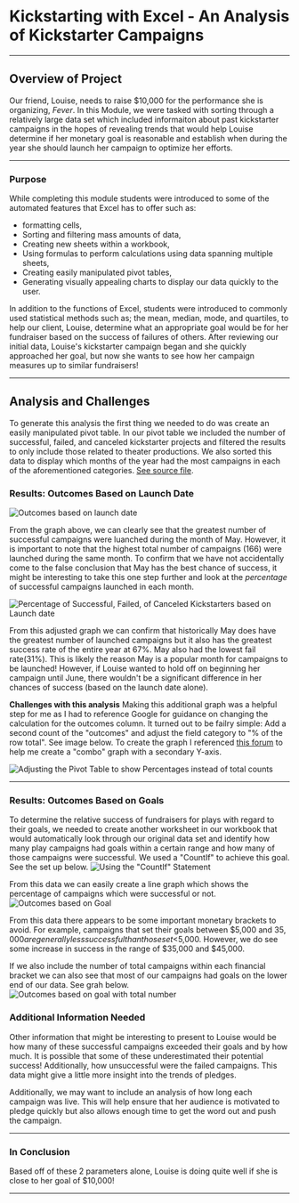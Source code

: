 # Kickstarting with Excel - An Analysis of Kickstarter Campaigns
- - -
## Overview of Project
Our friend, Louise, needs to raise $10,000 for the performance she is organizing, *Fever*.  In this Module, we were tasked with sorting through a relatively large data set which included informaiton about past kickstarter campaigns in the hopes of revealing trends that would help Louise determine if her monetary goal is reasonable and establish when during the year she should launch her campaign to optimize her efforts.
- - -
### Purpose
While completing this module students were introduced to some of the automated features that Excel has to offer such as:
 - formatting cells,
 - Sorting and filtering mass amounts of data,
 - Creating new sheets within a workbook,
 - Using formulas to perform calculations using data spanning multiple sheets,
 - Creating easily manipulated pivot tables,
 - Generating visually appealing charts to display our data quickly to the user.

In addition to the functions of Excel, students were introduced to commonly used statistical methods such as; the mean, median, mode, and quartiles, to help our client, Louise, determine what an appropriate goal would be for her fundraiser based on the success of failures of others.  After reviewing our initial data, Louise's kickstarter campaign began and she quickly approached her goal, but now she wants to see how her campaign measures up to similar fundraisers!

- - -
## Analysis and Challenges
To generate this analysis the first thing we needed to do was create an easily manipulated pivot table.  In our pivot table we included the number of successful, failed, and canceled kickstarter projects and filtered the results to only include those related to theater productions.  We also sorted this data to display which months of the year had the most campaigns in each of the aforementioned categories.  [See source file](kickstarter_challenge_COPY.zip).

### Results:  Outcomes Based on Launch Date

![Outcomes based on launch date](https://github.com/murphyk2021/kickstarter-analysis/blob/4ef50dc63bad0f72920e3418cfb52275bbced9d5/Theater_outcomes_vs_Launch.png)


From the graph above, we can clearly see that the greatest number of successful campaigns were luanched during the month of May.  However, it is important to note that the highest total number of campaigns (166) were launched during the same month. To confirm that we have not accidentally come to the false conclusion that May has the best chance of success, it might be interesting to take this one step further and look at the *percentage* of successful campaigns launched in each month. 

![Percentage of Successful, Failed, of Canceled Kickstarters based on Launch date](https://github.com/murphyk2021/kickstarter-analysis/blob/4f5b13f948bb4e31eff157e442898b7778bf40c7/Theater_outcomes_vs_Launch_Percentage.png)

From this adjusted graph we can confirm that historically May does have the greatest number of launched campaigns but it also has the greatest success rate of the entire year at 67%.  May also had the lowest fail rate(31%).  This is likely the reason May is a popular month for campaigns to be launched! However, if Louise wanted to hold off on beginning her campaign until June, there wouldn't be a significant difference in her chances of success (based on the launch date alone).

**Challenges with this analysis**
Making this additional graph was a helpful step for me as I had to reference Google for guidance on changing the calculation for the outcomes column. It turned out to be failry simple: Add a second count of the "outcomes" and adjust the field category to "% of the row total".  See image below.  To create the graph I referenced [this forum](https://superuser.com/questions/1327704/excel-pivot-with-percentage-and-count-on-bar-graph) to help me create a "combo" graph with a secondary Y-axis.

![Adjusting the Pivot Table to show Percentages instead of total counts](https://github.com/murphyk2021/kickstarter-analysis/blob/4ef50dc63bad0f72920e3418cfb52275bbced9d5/making%20a%20percentage%20of%20the%20s_f_c%20kickstarters%20by%20launch%20date.png)

- - -
### Results: Outcomes Based on Goals
To determine the relative success of fundraisers for plays with regard to their goals, we needed to create another worksheet in our workbook that would automatically look through our original data set and identify how many play campaigns had goals within a certain range and how many of those campaigns were successful.  We used a "CountIf" to achieve this goal.  See the set up below.
![Using the "CountIf" Statement](https://github.com/murphyk2021/kickstarter-analysis/blob/31442fdc34979290fa8711ff26d7995c47a23e5b/countif.png)

From this data we can easily create a line graph which shows the percentage of campaigns which were successful or not.  
![Outcomes based on Goal](https://github.com/murphyk2021/kickstarter-analysis/blob/38326a69ed9dadaf2704cb7424691956f6252e47/resources/Outcomes_vs_Goals.png)

From this data there appears to be some important monetary brackets to avoid.  For example, campaigns that set their goals between $5,000 and $35,000 are generally less successful than those set <$5,000.  However, we do see some increase in success in the range of $35,000 and $45,000. 

If we also include the number of total campaigns within each financial bracket we can also see that most of our campaigns had goals on the lower end of our data. See grah below.
![Outcomes based on goal with total number](https://github.com/murphyk2021/kickstarter-analysis/blob/8d3060f189b68bf852797e1dee835832e53f7db0/resources/Outcomes_vs_Goals_with_totals.png)

### Additional Information Needed
Other information that might be interesting to present to Louise would be how many of these successful campaigns exceeded their goals and by how much.  It is possible that some of these underestimated their potential success! Additionally, how unsuccessful were the failed campaigns.  This data might give a little more insight into the trends of pledges.    

Additionally, we may want to include an analysis of how long each campaign was live.  This will help ensure that her audience is motivated to pledge quickly but also allows enough time to get the word out and push the campaign.

- - -
### In Conclusion
Based off of these 2 parameters alone, Louise is doing quite well if she is close to her goal of $10,000!  

- - -

